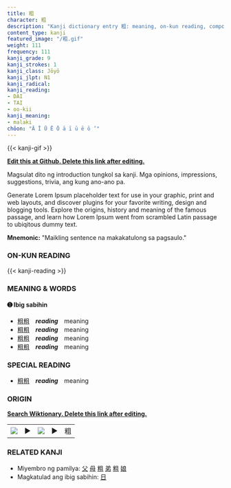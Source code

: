 ```yaml
---
title: 粗
character: 粗
description: "Kanji dictionary entry 粗: meaning, on-kun reading, compounds, origin, related kanji"
content_type: kanji
featured_image: "/粗.gif"
weight: 111
frequency: 111
kanji_grade: 9
kanji_strokes: 1
kanji_class: Jōyō
kanji_jlpt: N1
kanji_radical: 
kanji_reading: 
- DAI
- TAI
- oo-kii
kanji_meaning:
- malaki
chōon: "Ā Ī Ū Ē Ō ā ī ū ē ō ’"
---
```

[//]: # (Don't edit the line below. Kanji animated GIF code is automatically generated.)
{{< kanji-gif >}}

[//]: # (Edit below this line.)

**[Edit this at Github. Delete this link after editing.](https://github.com/tim0g/tim/tree/main/content/kanji/粗/index.md)**

Magsulat dito ng introduction tungkol sa kanji. Mga opinions, impressions, suggestions, trivia, ang kung ano-ano pa.

Generate Lorem Ipsum placeholder text for use in your graphic, print and web layouts, and discover plugins for your favorite writing, design and blogging tools. Explore the origins, history and meaning of the famous passage, and learn how Lorem Ipsum went from scrambled Latin passage to ubiqitous dummy text.
 
**Mnemonic:** "Maikling sentence na makakatulong sa pagsaulo."

### ON-KUN READING

[//]: # (Don't edit the line below. ON-KUN READING code is automatically generated.)
{{< kanji-reading >}}

### MEANING & WORDS

#### ➊ **Ibig sabihin**
  - [粗](../粗)[粗](../粗)　***reading***　meaning
  - [粗](../粗)[粗](../粗)　***reading***　meaning
  - [粗](../粗)[粗](../粗)　***reading***　meaning
  - [粗](../粗)[粗](../粗)　***reading***　meaning

### SPECIAL READING
  - [粗](../粗)[粗](../粗)　***reading***　meaning

### ORIGIN

**[Search Wiktionary. Delete this link after editing.](https://wiktionary.org/wiki/粗)**
<table class="kanji-table"><tr><td>
<img src="60px-粗-bronze.svg.png">
</td><td>▶</td><td>
<img src="60px-粗-oracle.svg.png">
</td><td>▶</td>
<td class="kanji-origin">粗</td>
</tr></table>

### RELATED KANJI
- Miyembro ng pamilya: [父](../父) [母](../母) [粗](../粗) [弟](../弟) [粗](../粗) [娘](../娘)
- Magkatulad ang ibig sabihin: [日](../日)
